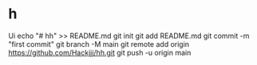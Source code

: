 # h
Ui
echo "# hh" >> README.md
git init
git add README.md
git commit -m "first commit"
git branch -M main
git remote add origin https://github.com/Hackjjj/hh.git
git push -u origin main
